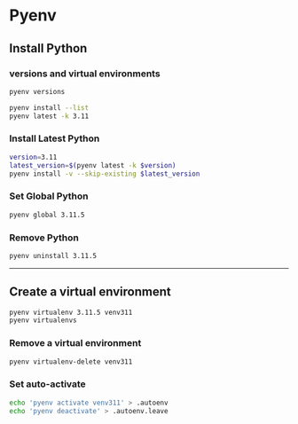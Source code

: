 # Pyenv

## Install Python

### versions and virtual environments

```bash
pyenv versions
```

```bash
pyenv install --list
pyenv latest -k 3.11
```

### Install Latest Python

```bash
version=3.11
latest_version=$(pyenv latest -k $version)
pyenv install -v --skip-existing $latest_version
```

### Set Global Python

```bash
pyenv global 3.11.5
```

### Remove Python

```bash
pyenv uninstall 3.11.5
```

---

## Create a virtual environment

```bash
pyenv virtualenv 3.11.5 venv311
pyenv virtualenvs
```

### Remove a virtual environment

```bash
pyenv virtualenv-delete venv311
```

### Set auto-activate

```bash
echo 'pyenv activate venv311' > .autoenv
echo 'pyenv deactivate' > .autoenv.leave
```
